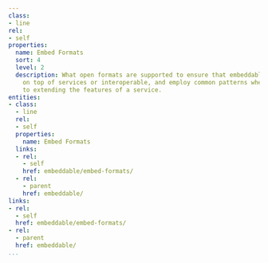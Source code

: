 ```yaml
---
class:
- line
rel:
- self
properties:
  name: Embed Formats
  sort: 4
  level: 2
  description: What open formats are supported to ensure that embeddable tools build
    on top of services or interoperable, and employ common patterns when it comes
    to extending the features of a service.
entities:
- class:
  - line
  rel:
  - self
  properties:
    name: Embed Formats
  links:
  - rel:
    - self
    href: embeddable/embed-formats/
  - rel:
    - parent
    href: embeddable/
links:
- rel:
  - self
  href: embeddable/embed-formats/
- rel:
  - parent
  href: embeddable/
...
```

